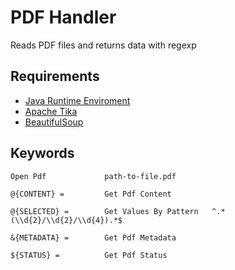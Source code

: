 # PDF Handler

Reads PDF files and returns data with regexp

## Requirements

- [Java Runtime Enviroment](https://www.java.com/pt-BR/download/manual.jsp)
- [Apache Tika](https://github.com/chrismattmann/tika-python)
- [BeautifulSoup](https://www.crummy.com/software/BeautifulSoup/bs4/doc/#installing-beautiful-soup)

## Keywords

```
Open Pdf             path-to-file.pdf

@{CONTENT} =         Get Pdf Content

@{SELECTED} =        Get Values By Pattern   ^.*(\\d{2}/\\d{2}/\\d{4}).*$

&{METADATA} =        Get Pdf Metadata

${STATUS} =          Get Pdf Status
```